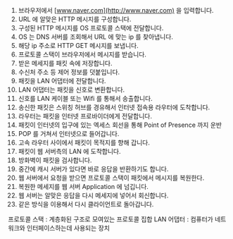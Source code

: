 1. 브라우저에서 [www.naver.com](http://www.naver.com) 을 입력합니다.
2. URL 에 알맞은 HTTP 메시지를 구성합니다.
3. 구성된 HTTP 메시지를 OS 프로토콜 스택에 전달합니다.
4. OS 는 DNS 서버를 조회해서 URL 에 맞는 ip 를 찾아냅니다.
5. 해당 ip 주소로 HTTP GET 메시지를 보냅니다.
6. 프로토콜 스택이 브라우저에서 메시지를 받습니다.
7. 받은 메세지를 패킷 속에 저장합니다.
8. 수신처 주소 등 제어 정보를 덧붙입니다.
9. 패킷을 LAN 어댑터에 전달합니다.
10. LAN 어댑터는 패킷을 신호로 변환합니다.
11. 신호를 LAN 케이블 또는 Wifi 를 통해서 송출합니다.
12. 송신한 패킷은 스위칭 허브를 경유해서 인터넷 접속용 라우터에 도착합니다.
13. 라우터는 패킷을 인터넷 프로바이더에게 전달합니다.
14. 패킷이 인터넷의 입구에 있는 엑세스 회선을 통해 Point of Presence 까지 운반
15. POP 를 거쳐서 인터넷으로 들어갑니다.
16. 고속 라우터 사이에서 패킷이 목적지를 향해 갑니다.
17. 패킷이 웹 서버측의 LAN 에 도착합니다.
18. 방화벽이 패킷을 검사합니다.
19. 중간에 캐시 서버가 있다면 바로 응답을 반환하기도 합니다.
20. 웹 서버에서 요청을 받으면 프로토콜 스택이 패킷에서 메시지를 복원한다.
21. 복원한 메세지를 웹 서버 Application 에 넘깁니다.
22. 웹 서버는 알맞은 응답을 다시 메세지에 넣어서 회신합니다.
23. 같은 방식을 이용해서 다시 클라이언트로 돌아갑니다.

프로토콜 스택 : 계층화된 구조로 모여있는 프로토콜 집합
LAN 어댑터 : 컴퓨터가 네트워크와 인터페이스하는데 사용되는 장치
